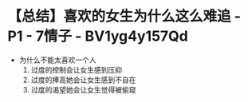 # 【总结】喜欢的女生为什么这么难追 - P1 - 7情子 - BV1yg4y157Qd

-   为什么不能太喜欢一个人
    1.  过度的控制会让女生感到压抑
    2.  过度的捧高她会让女生感到不自在
    3.  过度的渴望她会让女生觉得被偷窥